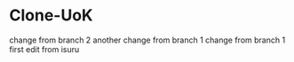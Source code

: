 # Clone-UoK
change from branch 2
another change from branch 1
change from branch 1
first edit from isuru